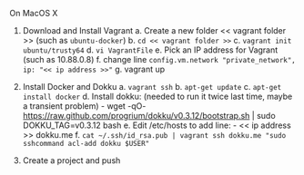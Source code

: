 On MacOS X

1. Download and Install Vagrant
    a. Create a new folder << vagrant folder >> (such as `ubuntu-docker`)
    b. `cd << vagrant folder >>`
    c. `vagrant init ubuntu/trusty64`
    d. `vi VagrantFile` 
    e. Pick an IP address for Vagrant (such as 10.88.0.8)
    f. change line `config.vm.network "private_network", ip: "<< ip address >>"`
    g. vagrant up
  
2. Install Docker and Dokku 
    a. `vagrant ssh`
    b. `apt-get update`
    c. `apt-get install docker`
    d. Install dokku: (needed to run it twice last time, maybe a transient problem)
        - wget -qO- https://raw.github.com/progrium/dokku/v0.3.12/bootstrap.sh | sudo DOKKU_TAG=v0.3.12 bash
    e. Edit /etc/hosts to add line:
        - << ip address >>   dokku.me
    f. `cat ~/.ssh/id_rsa.pub | vagrant ssh dokku.me "sudo sshcommand acl-add dokku $USER"`

3. Create a project and push